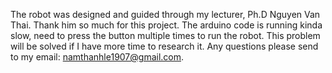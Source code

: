 The robot was designed and guided through my lecturer, Ph.D Nguyen Van Thai. Thank him so much for this project.
The arduino code is running kinda slow, need to press the button multiple times to run the robot. This problem will be solved if I have more time to research it.
Any questions please send to my email: namthanhle1907@gmail.com.
